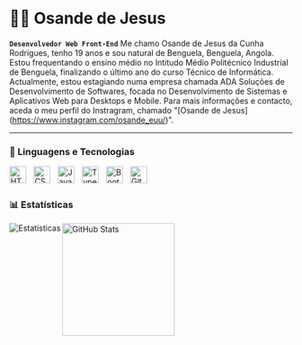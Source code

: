 # 👨‍💻 Osande de Jesus

**`Desenvolvedor Web Front-End`**
Me chamo Osande de Jesus da Cunha Rodrigues, tenho 19 anos e sou natural de Benguela, Benguela, Angola. Estou frequentando o ensino médio no Intitudo Médio Politécnico Industrial de Benguela, finalizando o último ano do curso Técnico de Informática. Actualmente, estou estagiando numa empresa chamada ADA Soluções de Desenvolvimento de Softwares, focada no Desenvolvimento de Sistemas e Aplicativos Web para Desktops e Mobile. Para mais informações e contacto, aceda o meu perfil do Instragram, chamado "[Osande de Jesus] (https://www.instagram.com/osande_euu/)".

---

### 🤖 Linguagens e Tecnologias

<img 
    align="left" 
    alt="HTML"
    title="HTML" 
    width="30px" 
    style="padding-right: 10px;" 
    src="https://cdn.jsdelivr.net/gh/devicons/devicon@latest/icons/html5/html5-original.svg" 
/>
<img 
    align="left" 
    alt="CSS" 
    title="CSS"
    width="30px" 
    style="padding-right: 10px;" 
    src="https://cdn.jsdelivr.net/gh/devicons/devicon@latest/icons/css3/css3-original.svg" 
/>
<img 
    align="left" 
    alt="JavaScript" 
    title="JavaScript"
    width="30px" 
    style="padding-right: 10px;" 
    src="https://cdn.jsdelivr.net/gh/devicons/devicon@latest/icons/javascript/javascript-original.svg" 
/>
<img 
    align="left" 
    alt="TypeScript"
    title="TypeScript" 
    width="30px" 
    style="padding-right: 10px;" 
    src="https://cdn.jsdelivr.net/gh/devicons/devicon@latest/icons/typescript/typescript-original.svg" 
/>

<img 
    align="left" 
    alt="Bootstrap"
    title="Bootstrap" 
    width="30px" 
    style="padding-right: 10px;" 
    src="https://cdn.jsdelivr.net/gh/devicons/devicon@latest/icons/bootstrap/bootstrap-original.svg" 
/>
<img 
    align="left" 
    alt="Git" 
    title="Git"
    width="30px" 
    style="padding-right: 10px;" 
    src="https://cdn.jsdelivr.net/gh/devicons/devicon@latest/icons/git/git-original.svg" 
/>

<br/>
<br/>

### 📊 Estatísticas
<p>
 <img
widht="100px"
align="left"
alt="Estatisticas"
heigth="200"
src="https://github-readme-stats.vercel.app/api?username=OsandeJ&show_icons=true&theme=dark&include_all_commits=true"
/>
<img 
    widht="100px"
    align="left" 
    alt="GitHub Stats" 
    height="200" 
    src="https://github-readme-stats.vercel.app/api/top-langs/?username=OsandeJ&theme=dark&layout=compact&custom_title=Tecnologias&langs_count=9" 
  />   
</p>

